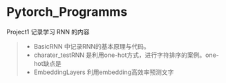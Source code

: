# Pytorch_Programms
Project1 记录学习 RNN 的内容
> - BasicRNN 中记录RNN的基本原理与代码。
> - charater_testRNN 是利用one-hot方式，进行字符排序的案例。one-hot缺点是
> - EmbeddingLayers 利用embedding高效率预测文字
